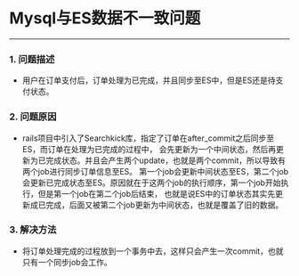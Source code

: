 # Mysql与ES数据不一致问题
---

### 1. 问题描述
* 用户在订单支付后，订单处理为已完成，并且同步至ES中，但是ES还是待支付状态。

### 2. 问题原因
* rails项目中引入了Searchkick库，指定了订单在after_commit之后同步至ES，而订单在处理为已完成的过程中，
会先更新为一个中间状态，然后再更新为已完成状态。并且会产生两个update，也就是两个commit，所以导致有两个job进行同步订单信息至ES。
第一个job会更新中间状态至ES，第二个job会更新已完成状态至ES。原因就在于这两个job的执行顺序，第一个job开始执行，但是第一个job在第二个job后结束，
也就是说ES中的订单状态其实先更新成已完成，后面又被第二个job更新为中间状态，也就是覆盖了旧的数据。

### 3. 解决方法
* 将订单处理完成的过程放到一个事务中去，这样只会产生一次commit，也就只有一个同步job会工作。
